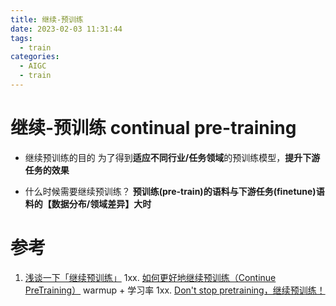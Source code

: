```yaml
---
title: 继续-预训练
date: 2023-02-03 11:31:44
tags:
  - train
categories:
  - AIGC
  - train
---
```


<p></p>
<!-- more -->

# 继续-预训练 continual pre-training 
+ 继续预训练的目的
  为了得到**适应不同行业/任务领域**的预训练模型，**提升下游任务的效果**

+ 什么时候需要继续预训练？
  **预训练(pre-train)的语料与下游任务(finetune)语料的【数据分布/领域差异】大时**


# 参考
1. [浅谈一下「继续预训练」](https://zhuanlan.zhihu.com/p/545092184)
1xx. [如何更好地继续预训练（Continue PreTraining）](https://zhuanlan.zhihu.com/p/654463331)
   warmup  +  学习率
1xx. [Don't stop pretraining，继续预训练！](https://blog.csdn.net/Kaiyuan_sjtu/article/details/120695507)



